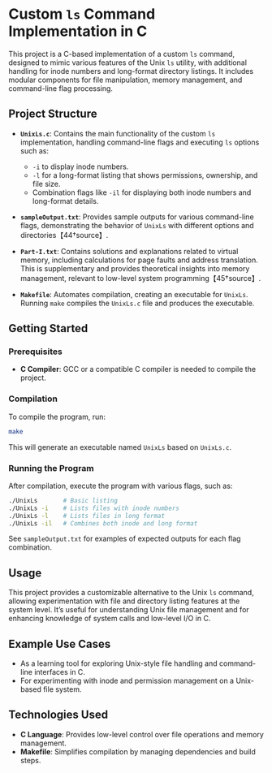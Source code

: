 # Custom `ls` Command Implementation in C

This project is a C-based implementation of a custom `ls` command, designed to mimic various features of the Unix `ls` utility, with additional handling for inode numbers and long-format directory listings. It includes modular components for file manipulation, memory management, and command-line flag processing.

## Project Structure

- **`UnixLs.c`**: Contains the main functionality of the custom `ls` implementation, handling command-line flags and executing `ls` options such as:
  - `-i` to display inode numbers.
  - `-l` for a long-format listing that shows permissions, ownership, and file size.
  - Combination flags like `-il` for displaying both inode numbers and long-format details.

- **`sampleOutput.txt`**: Provides sample outputs for various command-line flags, demonstrating the behavior of `UnixLs` with different options and directories【44†source】.

- **`Part-I.txt`**: Contains solutions and explanations related to virtual memory, including calculations for page faults and address translation. This is supplementary and provides theoretical insights into memory management, relevant to low-level system programming【45†source】.

- **`Makefile`**: Automates compilation, creating an executable for `UnixLs`. Running `make` compiles the `UnixLs.c` file and produces the executable.

## Getting Started

### Prerequisites
- **C Compiler**: GCC or a compatible C compiler is needed to compile the project.

### Compilation
To compile the program, run:
```bash
make
```
This will generate an executable named `UnixLs` based on `UnixLs.c`.

### Running the Program
After compilation, execute the program with various flags, such as:
```bash
./UnixLs       # Basic listing
./UnixLs -i    # Lists files with inode numbers
./UnixLs -l    # Lists files in long format
./UnixLs -il   # Combines both inode and long format
```
See `sampleOutput.txt` for examples of expected outputs for each flag combination.

## Usage

This project provides a customizable alternative to the Unix `ls` command, allowing experimentation with file and directory listing features at the system level. It’s useful for understanding Unix file management and for enhancing knowledge of system calls and low-level I/O in C.

## Example Use Cases

- As a learning tool for exploring Unix-style file handling and command-line interfaces in C.
- For experimenting with inode and permission management on a Unix-based file system.

## Technologies Used

- **C Language**: Provides low-level control over file operations and memory management.
- **Makefile**: Simplifies compilation by managing dependencies and build steps.
